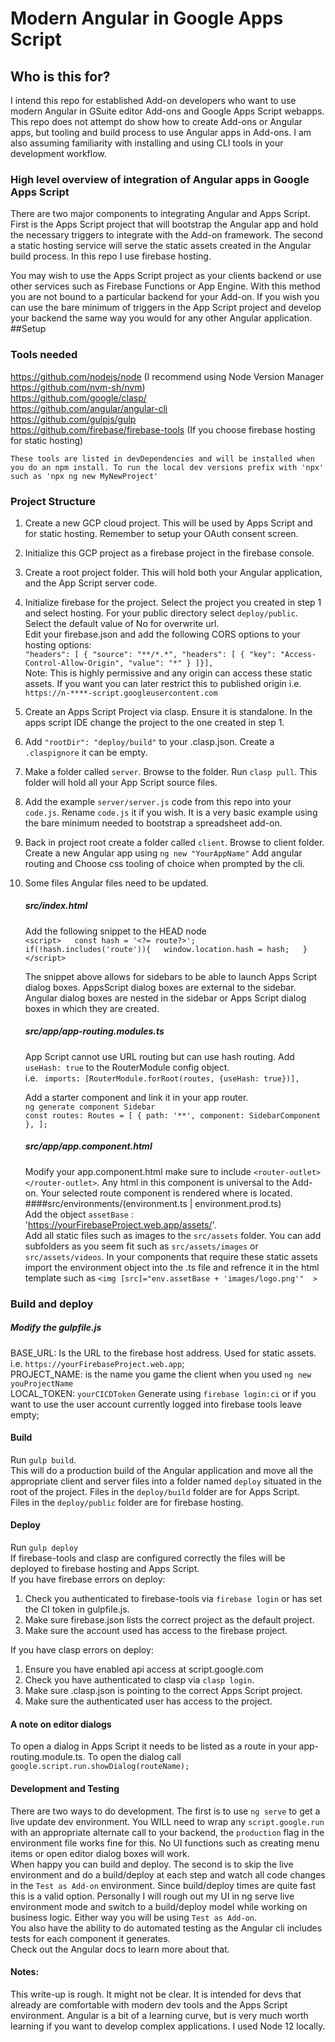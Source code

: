 # Modern Angular in Google Apps Script

## Who is this for?
I intend this repo for established Add-on developers who want to use modern Angular in GSuite editor Add-ons and Google 
Apps Script webapps. This repo does not attempt do show how to create Add-ons or Angular apps, but tooling and build process
to use Angular apps in Add-ons. I am also assuming familiarity with installing and using CLI tools in your development 
workflow. 

### High level overview of integration of Angular apps in Google Apps Script  
There are two major components to integrating Angular and Apps Script. First is the Apps Script project that will 
bootstrap the Angular app and hold the necessary triggers to integrate with the Add-on framework. The second a
static hosting service will serve the static assets created in the Angular build process.  In this repo I use firebase
hosting.  
  
You may wish to use the Apps Script project as your clients backend or use other services such as Firebase
Functions or App Engine.  With this method you are not bound to a particular backend for your Add-on. If you wish you
can use the bare minimum of triggers in the App Script project and develop your backend the same way you would for any
other Angular application.
##Setup
### Tools needed  

https://github.com/nodejs/node (I recommend using Node Version Manager https://github.com/nvm-sh/nvm)   
https://github.com/google/clasp/  
https://github.com/angular/angular-cli  
https://github.com/gulpjs/gulp  
https://github.com/firebase/firebase-tools (If you choose firebase hosting for static hosting)

`These tools are listed in devDependencies and will be installed when you do an npm install. To run the local dev
versions prefix with 'npx' such as 'npx ng new MyNewProject'`

### Project Structure  
1) Create a new GCP cloud project. This will be used by Apps Script and for static hosting.  Remember to setup your 
OAuth consent screen. 
2) Initialize this GCP project as a firebase project in the firebase console.    
3) Create a root project folder. This will hold both your Angular application, and the App Script server code.  
4) Initialize firebase for the project.  Select the project you created in step 1 and select hosting.  For your public
directory select `deploy/public`.  Select the default value of No for overwrite url.  
Edit your firebase.json and add the following CORS options to your hosting options:  
    `"headers": [ {
          "source": "**/*.*",
          "headers": [ {
            "key": "Access-Control-Allow-Origin",
            "value": "*"
          } ]}],`  
          Note: This is highly permissive and any origin can access these static assets.  If you want you can later 
          restrict this to published origin i.e. `https://n-****-script.googleusercontent.com`

5) Create an Apps Script Project via clasp. Ensure it is standalone. In the apps script IDE change the project to the 
one created in step 1.  
6) Add `"rootDir": "deploy/build"` to your .clasp.json. Create a `.claspignore` it can be empty. 
7) Make a folder called `server`.  Browse to the folder. Run `clasp pull`. This folder will hold all your App Script 
source files.
8) Add the example `server/server.js` code from this repo into your `code.js`. Rename `code.js` it if you wish. It is a very basic 
example using the bare minimum needed to bootstrap a spreadsheet add-on.  
9) Back in project root create a folder called `client`. Browse to client folder. Create a new Angular app using `ng new "YourAppName"`
 Add angular routing and Choose css tooling of choice when prompted by the cli.   
 10) Some files Angular files need to be updated. 
     ##### src/index.html  
     Add the following snippet to the HEAD node  
     `<script>  
          const hash = '<?= route?>';  
          if(!hash.includes('route')){  
            window.location.hash = hash;  
          }  
        </script>`  
        
       The snippet above allows for sidebars to be able to launch Apps Script dialog boxes. AppsScript dialog boxes are 
       external to the sidebar. Angular dialog boxes are nested in the sidebar or Apps Script dialog boxes in which they
        are created. 
      ##### src/app/app-routing.modules.ts  
      App Script cannot use URL routing but can use hash routing. Add `useHash: true` to the RouterModule config object.  
      i.e. ` imports: [RouterModule.forRoot(routes, {useHash: true})],`  
      
      Add a starter component and link it in your app router.   
      `ng generate component Sidebar`  
      `const routes: Routes = [
        { path: '**', component: SidebarComponent },
      ];`
      
     ##### src/app/app.component.html
        Modify your app.component.html make sure to include `<router-outlet></router-outlet>`. Any html in this component is 
universal to the Add-on. Your selected route component is rendered where <router-outlet> is located.  
####src/environments/(environment.ts | environment.prod.ts)  
Add the object  `assetBase` : 'https://yourFirebaseProject.web.app/assets/'.  
Add all static files such as images to the `src/assets` folder. You can add subfolders as you seem fit 
such as `src/assets/images` or `src/assets/videos`. In your components that require these static assets 
import the environment object into the .ts file and refrence it in the html template such as `<img [src]="env.assetBase + 'images/logo.png'"  >` 
  

### Build and deploy
##### Modify the gulpfile.js
BASE_URL: Is the URL to the firebase host address. Used for static assets. i.e. `https://yourFirebaseProject.web.app`;  
PROJECT_NAME: is the name you game the client when you used `ng new youProjectName`  
LOCAL_TOKEN: `yourCICDToken`  Generate using `firebase login:ci` or if you want to use the user account currently
logged into firebase tools leave empty;  

#### Build
Run `gulp build`.  
This will do a production build of the Angular application and move all the appropriate client and server files into a
folder named `deploy` situated in the root of the project. Files in the `deploy/build` folder are for Apps Script.  
Files in the `deploy/public` folder are for firebase hosting.


#### Deploy
Run `gulp deploy`  
If firebase-tools and clasp are configured correctly the files will be deployed to firebase hosting and Apps Script.  
If you have firebase errors on deploy: 
1) Check you authenticated to firebase-tools via `firebase login` or has set the CI token in gulpfile.js.  
2) Make sure firebase.json lists the correct project as the default project. 
3) Make sure the account used has access to the firebase project.  

If you have clasp errors on deploy:
1) Ensure you have enabled api access at script.google.com  
2) Check you have authenticated to clasp via `clasp login`.
3) Make sure .clasp.json is pointing to the correct Apps Script project.  
4) Make sure the authenticated user has access to the project.  

#### A note on editor dialogs
To open a dialog in Apps Script it needs to be listed as a route in your app-routing.module.ts.  To open the dialog call 
`google.script.run.showDialog(routeName);` 


#### Development and Testing
There are two ways to do development. The first is to use `ng serve` to get a live update dev environment. You WILL need
to wrap any `script.google.run` with an appropriate alternate call to your backend, the `production` flag in the 
environment file works fine for this. No UI functions such as creating menu items or open editor dialog boxes will work.  
When happy you can build and deploy. The second is to skip the live environment and do a build/deploy at each step and 
watch all code changes in the `Test as Add-on` environment. Since build/deploy times are quite fast this is a valid option.
Personally I will rough out my UI in ng serve live environment mode and switch to a build/deploy model while working on 
business logic. Either way you will be using `Test as Add-on`.   
You also have the ability to do automated testing as the Angular cli includes tests for each component it generates.  
Check out the Angular docs to learn more about that.

#### Notes:
This write-up is rough. It might not be clear. It is intended for devs that already are comfortable with modern dev tools and 
the Apps Script environment. Angular is a bit of a learning curve, but is very much worth learning
if you want to develop complex applications. I used Node 12 locally.

 
 
